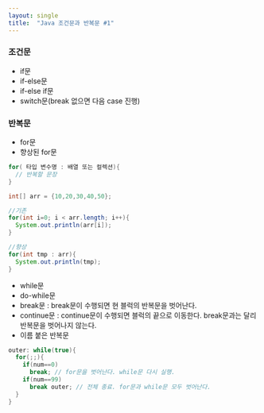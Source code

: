```yaml
---
layout: single
title:  "Java 조건문과 반복문 #1"
---
```

### 조건문
- if문
- if-else문
- if-else if문
- switch문(break 없으면 다음 case 진행)

### 반복문
- for문
- 향상된 for문
```java
for( 타입 변수명 : 배열 또는 컬렉션){
  // 반복할 문장
}

int[] arr = {10,20,30,40,50};

//기존
for(int i=0; i < arr.length; i++){
  System.out.println(arr[i]);
}

//향상
for(int tmp : arr){
  System.out.println(tmp);
}
```
- while문
- do-while문
- break문 : break문이 수행되면 현 블럭의 반복문을 벗어난다.
- continue문 : continue문이 수행되면 블럭의 끝으로 이동한다. break문과는 달리 반복문을 벗어나지 않는다.
- 이름 붙은 반복문
```java
outer: while(true){
  for(;;){
    if(num==0)
      break; // for문을 벗어난다. while문 다시 실행.
    if(num==99)
      break outer; // 전체 종료. for문과 while문 모두 벗어난다.
  }
}
```
